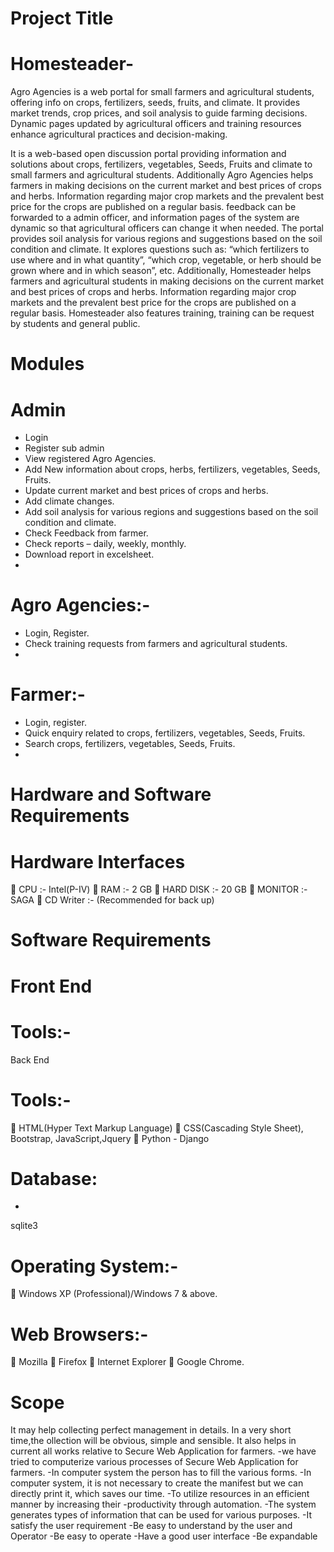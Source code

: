 # Project Title
# Homesteader-
Agro Agencies is a web portal for small farmers and agricultural students, offering info on crops, fertilizers, seeds, fruits, and climate. It provides market trends, crop prices, and soil analysis to guide farming decisions. Dynamic pages updated by agricultural officers and training resources enhance agricultural practices and decision-making.

It is a web-based open discussion portal providing information and solutions about crops, fertilizers, vegetables, Seeds, Fruits and climate to small farmers and agricultural students. Additionally Agro Agencies helps farmers in making decisions on the current market and best prices of crops and herbs. Information regarding major crop markets and the prevalent best price for the crops are published on a regular basis. feedback can be forwarded to a admin officer, and information pages of the system are dynamic so that agricultural officers can change it when needed. The portal provides soil analysis for various regions and suggestions based on the soil condition and climate. It explores questions such as: “which fertilizers to use where and in what quantity”, “which crop, vegetable, or herb should be grown where and in which season”, etc. Additionally, Homesteader helps farmers and agricultural students in making decisions on the current market and best prices of crops and herbs. Information regarding major crop markets and the prevalent best price for the crops are published on a regular basis. Homesteader also features training, training can be request by students and general public.

# Modules
# Admin
- Login
- Register sub admin
- View registered Agro Agencies.
- Add New information about crops, herbs, fertilizers, vegetables, Seeds, Fruits.
- Update current market and best prices of crops and herbs.
- Add climate changes.
- Add soil analysis for various regions and suggestions based on the soil condition
and climate.
- Check Feedback from farmer.
- Check reports – daily, weekly, monthly.
- Download report in excelsheet.
- 
# Agro Agencies:-
- Login, Register.
- Check training requests from farmers and agricultural students.
- 
# Farmer:-
- Login, register.
- Quick enquiry related to crops, fertilizers, vegetables, Seeds, Fruits.
- Search crops, fertilizers, vegetables, Seeds, Fruits.
- 
# Hardware and Software Requirements
# Hardware Interfaces
 CPU :- Intel(P-IV)
 RAM :- 2 GB
 HARD DISK :- 20 GB
 MONITOR :- SAGA
 CD Writer :- (Recommended for back
up)

# Software Requirements
# Front End
# Tools:-
Back End

# Tools:-
 HTML(Hyper Text Markup Language)
 CSS(Cascading Style Sheet), Bootstrap, JavaScript,Jquery
 Python - Django

# Database:
-
sqlite3

# Operating System:-
 Windows XP (Professional)/Windows 7 & above.

# Web Browsers:-
 Mozilla
 Firefox
 Internet Explorer
 Google Chrome.


# Scope
It may help collecting perfect management in details. In a very short time,the
ollection will be obvious, simple and sensible. It also helps in current all works
relative to Secure Web Application for farmers.
-we have tried to computerize various processes of Secure Web Application for
farmers.
-In computer system the person has to fill the various forms.
-In computer system, it is not necessary to create the manifest but we can
directly print it, which saves our time.
-To utilize resources in an efficient manner by increasing their
-productivity through automation.
-The system generates types of information that can be used for various
 purposes.
-It satisfy the user requirement
-Be easy to understand by the user and Operator
-Be easy to operate
-Have a good user interface
-Be expandable
